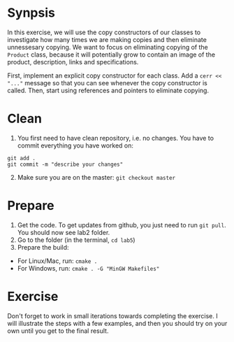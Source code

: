 # Synpsis
In this exercise, we will use the copy constructors of our classes to investigate how many times we are making copies and then eliminate unnessesary copying. We want to focus on eliminating copying of the `Product` class, because it will potentially grow to contain an image of the product, description, links and specifications.

First, implement an explicit copy constructor for each class. Add a `cerr << "..."` message so that you can see whenever the copy constructor is called. Then, start using references and pointers to eliminate copying.

# Clean
1. You first need to have clean repository, i.e. no changes. You have to commit everything you have worked on:
```
git add .
git commit -m "describe your changes"
```

2. Make sure you are on the master: `git checkout master`

# Prepare
1. Get the code. To get updates from github, you just need to run `git pull`. You should now see lab2 folder. 
2. Go to the folder (in the terminal, `cd lab5`)
3. Prepare the build:
  * For Linux/Mac, run: `cmake .`
  * For Windows, run: `cmake . -G "MinGW Makefiles"`

# Exercise

Don't forget to work in small iterations towards completing the exercise. I will illustrate the steps with a few examples, and then you should try on your own until you get to the final result.